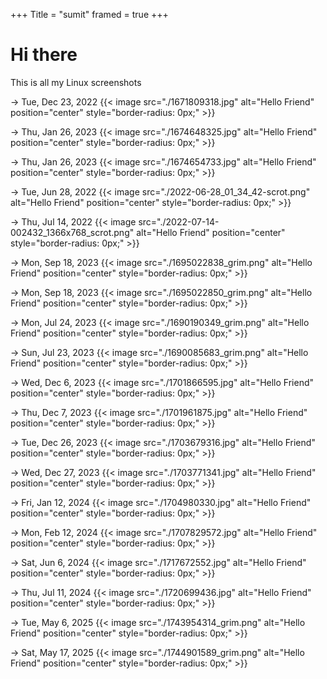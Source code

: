 +++
Title = "sumit"
framed = true
+++


# Hi there 

This is all my Linux screenshots

<!-- Date: 2022-06-28 -->
<!-- {{< image src="./1676541330.jpg" alt="Hello Friend" position="center" style="border-radius: 8px;" >}} -->

<!-- 2022-06-28_01_34_42-scrot.png -->
<!-- 2022-07-14-002432_1366x768_scrot.png -->
<!-- 1671809318.jpg -->
<!-- 1674648325.jpg -->
<!-- 1674654733.jpg -->
<!-- 1676541330.jpg -->
<!-- 1690085683_grim.png -->
<!-- 1690190349_grim.png -->
<!-- 1695022838_grim.png -->
<!-- 1695022850_grim.png -->
<!-- 1701866595.jpg -->
<!-- 1701961875.jpg -->
<!-- 1703679316.jpg -->
<!-- 1703771341.jpg -->
<!-- 1704980330.jpg -->
<!-- 1707829572.jpg -->
<!-- 1717672552.jpg -->
<!-- 1720699436.jpg -->
<!-- 1743954314_grim.png -->
<!-- 1744901589_grim.png -->

<!-- 1671809318.jpg → Tue, Dec 23, 2022 – 01:08:38 UTC -->

<!-- 1674648325.jpg → Thu, Jan 26, 2023 – 12:25:25 UTC -->

<!-- 1674654733.jpg → Thu, Jan 26, 2023 – 14:12:13 UTC -->

<!-- 1676541330.jpg → Sat, Feb 17, 2023 – 06:35:30 UTC -->

<!-- 1701866595.jpg → Wed, Dec 6, 2023 – 15:43:15 UTC -->

<!-- 1701961875.jpg → Thu, Dec 7, 2023 – 18:11:15 UTC -->

<!-- 1703679316.jpg → Mon, Dec 26, 2023 – 09:55:16 UTC -->

<!-- 1703771341.jpg → Tue, Dec 27, 2023 – 11:29:01 UTC -->

<!-- 1704980330.jpg → Fri, Jan 12, 2024 – 12:58:50 UTC -->

<!-- 1707829572.jpg → Mon, Feb 12, 2024 – 13:06:12 UTC -->

<!-- 1717672552.jpg → Sat, Jun 6, 2024 – 05:55:52 UTC -->

<!-- 1720699436.jpg → Tue, Jul 11, 2024 – 01:23:56 UTC -->

<!-- 1690085683_grim.png → Wed, Jul 23, 2023 – 18:14:43 UTC -->

<!-- 1690190349_grim.png → Fri, Jul 24, 2023 – 23:19:09 UTC -->

<!-- 1695022838_grim.png → Mon, Sep 18, 2023 – 14:20:38 UTC -->

<!-- 1695022850_grim.png → Mon, Sep 18, 2023 – 14:20:50 UTC -->

<!-- 1743954314_grim.png → Sun, May 6, 2025 – 14:45:14 UTC -->

<!-- 1744901589_grim.png → Tue, May 17, 2025 – 13:53:09 UTC -->

→ Tue, Dec 23, 2022
{{< image src="./1671809318.jpg" alt="Hello Friend" position="center" style="border-radius: 0px;" >}}

→ Thu, Jan 26, 2023
{{< image src="./1674648325.jpg" alt="Hello Friend" position="center" style="border-radius: 0px;" >}}

→ Thu, Jan 26, 2023
{{< image src="./1674654733.jpg" alt="Hello Friend" position="center" style="border-radius: 0px;" >}}

→ Tue, Jun 28, 2022
{{< image src="./2022-06-28_01_34_42-scrot.png" alt="Hello Friend" position="center" style="border-radius: 0px;" >}}

→ Thu, Jul 14, 2022
{{< image src="./2022-07-14-002432_1366x768_scrot.png" alt="Hello Friend" position="center" style="border-radius: 0px;" >}}

→ Mon, Sep 18, 2023
{{< image src="./1695022838_grim.png" alt="Hello Friend" position="center" style="border-radius: 0px;" >}}

→ Mon, Sep 18, 2023
{{< image src="./1695022850_grim.png" alt="Hello Friend" position="center" style="border-radius: 0px;" >}}

→ Mon, Jul 24, 2023
{{< image src="./1690190349_grim.png" alt="Hello Friend" position="center" style="border-radius: 0px;" >}}

→ Sun, Jul 23, 2023
{{< image src="./1690085683_grim.png" alt="Hello Friend" position="center" style="border-radius: 0px;" >}}

→ Wed, Dec 6, 2023
{{< image src="./1701866595.jpg" alt="Hello Friend" position="center" style="border-radius: 0px;" >}}

→ Thu, Dec 7, 2023
{{< image src="./1701961875.jpg" alt="Hello Friend" position="center" style="border-radius: 0px;" >}}

→ Tue, Dec 26, 2023
{{< image src="./1703679316.jpg" alt="Hello Friend" position="center" style="border-radius: 0px;" >}}

→ Wed, Dec 27, 2023
{{< image src="./1703771341.jpg" alt="Hello Friend" position="center" style="border-radius: 0px;" >}}

→ Fri, Jan 12, 2024
{{< image src="./1704980330.jpg" alt="Hello Friend" position="center" style="border-radius: 0px;" >}}

→ Mon, Feb 12, 2024
{{< image src="./1707829572.jpg" alt="Hello Friend" position="center" style="border-radius: 0px;" >}}

→ Sat, Jun 6, 2024
{{< image src="./1717672552.jpg" alt="Hello Friend" position="center" style="border-radius: 0px;" >}}

→ Thu, Jul 11, 2024
{{< image src="./1720699436.jpg" alt="Hello Friend" position="center" style="border-radius: 0px;" >}}

→ Tue, May 6, 2025
{{< image src="./1743954314_grim.png" alt="Hello Friend" position="center" style="border-radius: 0px;" >}}

→ Sat, May 17, 2025
{{< image src="./1744901589_grim.png" alt="Hello Friend" position="center" style="border-radius: 0px;" >}}

<!-- {{< image src="./1674648325.jpg" alt="Hello Friend" position="center" style="border-radius: 8px;" >}} -->

<!-- {{< image src="./1674654733.jpg" alt="Hello Friend" position="center" style="border-radius: 8px;" >}} -->

<!-- {{< image src="./2022-06-28_01_34_42-scrot.png" alt="Hello Friend" position="center" style="border-radius: 8px;" >}} -->

<!-- {{< image src="./2022-07-14-002432_1366x768_scrot.png" alt="Hello Friend" position="center" style="border-radius: 8px;" >}} -->



<!-- {{< image src="./1695022838_grim.png" alt="Hello Friend" position="center" style="border-radius: 8px;" >}} -->

<!-- {{< image src="./1695022850_grim.png" alt="Hello Friend" position="center" style="border-radius: 8px;" >}} -->

<!-- {{< image src="./1690190349_grim.png" alt="Hello Friend" position="center" style="border-radius: 8px;" >}} -->

<!-- {{< image src="./1690085683_grim.png" alt="Hello Friend" position="center" style="border-radius: 8px;" >}} -->


<!-- {{< image src="./1701866595.jpg" alt="Hello Friend" position="center" style="border-radius: 8px;" >}} -->

<!-- {{< image src="./1701961875.jpg" alt="Hello Friend" position="center" style="border-radius: 8px;" >}} -->

<!-- {{< image src="./1703679316.jpg" alt="Hello Friend" position="center" style="border-radius: 8px;" >}} -->

<!-- {{< image src="./1703771341.jpg" alt="Hello Friend" position="center" style="border-radius: 8px;" >}} -->

<!-- {{< image src="./1704980330.jpg" alt="Hello Friend" position="center" style="border-radius: 8px;" >}} -->

<!-- {{< image src="./1707829572.jpg" alt="Hello Friend" position="center" style="border-radius: 8px;" >}} -->

<!-- {{< image src="./1717672552.jpg" alt="Hello Friend" position="center" style="border-radius: 8px;" >}} -->

<!-- {{< image src="./1720699436.jpg" alt="Hello Friend" position="center" style="border-radius: 8px;" >}} -->

<!-- {{< image src="./1743954314_grim.png" alt="Hello Friend" position="center" style="border-radius: 8px;" >}} -->
<!-- {{< image src="./1744901589_grim.png" alt="Hello Friend" position="center" style="border-radius: 8px;" >}} -->








